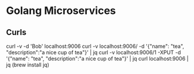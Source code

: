 # Golang Microservices

## Curls

curl -v -d 'Bob' localhost:9006
curl -v localhost:9006/ -d '{"name": "tea", "description":"a nice cup of tea"}' | jq
curl -v localhost:9006/1 -XPUT -d '{"name": "tea", "description":"a nice cup of tea"}' | jq
curl localhost:9006 | jq (brew install jq)
